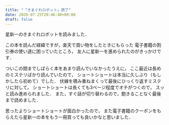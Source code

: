 ```yaml
---
title: "「きまぐれロボット」読了"
date: 2020-07-25T20:46:40+09:00
draft: false
---
```


星新一のきまぐれロボットを読みました．

この本を読んだ経緯ですが，楽天で買い物をしたときにもらった
電子書籍の割引券の使い道に困っていたところ，
友人に星新一を進められたのがきっかけです．

ついこの間までしばらく本をあまり読んでいなかったうえに，
ここ最近は長めのミステリばかり読んでいたので，
ショートショートは本当に久しぶり（もしかしたら初めて）でした．
伏線を積み重ねまくって最後にひっくり返すミステリに対して，
ショートショートは長くても3ページ程度でオチがつくので，
スッと読み進められました．
また，すぐ話が切り替わるので，飽きることなく最後まで読めました．

思ったよりショートショートが面白かったので，
また電子書籍のクーポンをもらえたら星新一の本をもう一冊買っても良いかなと思いました．
